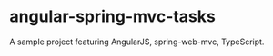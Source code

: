 angular-spring-mvc-tasks
========================

A sample project featuring AngularJS, spring-web-mvc, TypeScript.
